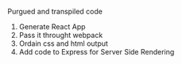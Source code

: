 Purgued and transpiled code
1) Generate React App
2) Pass it throught webpack
3) Ordain css and html output
4) Add code to Express for Server Side Rendering